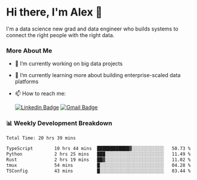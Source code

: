 # Hi there, I'm Alex  👋

I'm a data science new grad and data engineer who builds systems to connect the right people with the right data. 

### More About Me

- 🔭 I’m currently working on big data projects
- 🌱 I’m currently learning more about building enterprise-scaled data platforms
- 📫 How to reach me:

  [![Linkedin Badge](https://img.shields.io/badge/LinkedIn-0077B5?style=for-the-badge&logo=linkedin&logoColor=white)](https://www.linkedin.com/in/alex-chen-112523chen/) [![Gmail Badge](https://img.shields.io/badge/Gmail-D14836?style=for-the-badge&logo=gmail&logoColor=white)](mailto:itsalexchen@gmail.com)




### 📊 Weekly Development Breakdown
<!--START_SECTION:waka-->

```txt
Total Time: 20 hrs 39 mins

TypeScript        10 hrs 44 mins  ████████████▓░░░░░░░░░░░░   50.73 %
Python            2 hrs 25 mins   ███░░░░░░░░░░░░░░░░░░░░░░   11.49 %
Rust              2 hrs 19 mins   ██▓░░░░░░░░░░░░░░░░░░░░░░   11.02 %
tmux              54 mins         █░░░░░░░░░░░░░░░░░░░░░░░░   04.28 %
TSConfig          43 mins         █░░░░░░░░░░░░░░░░░░░░░░░░   03.44 %
```

<!--END_SECTION:waka-->
